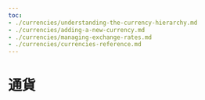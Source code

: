 ```yaml
---
toc:
- ./currencies/understanding-the-currency-hierarchy.md
- ./currencies/adding-a-new-currency.md
- ./currencies/managing-exchange-rates.md
- ./currencies/currencies-reference.md
---
```


# 通貨
